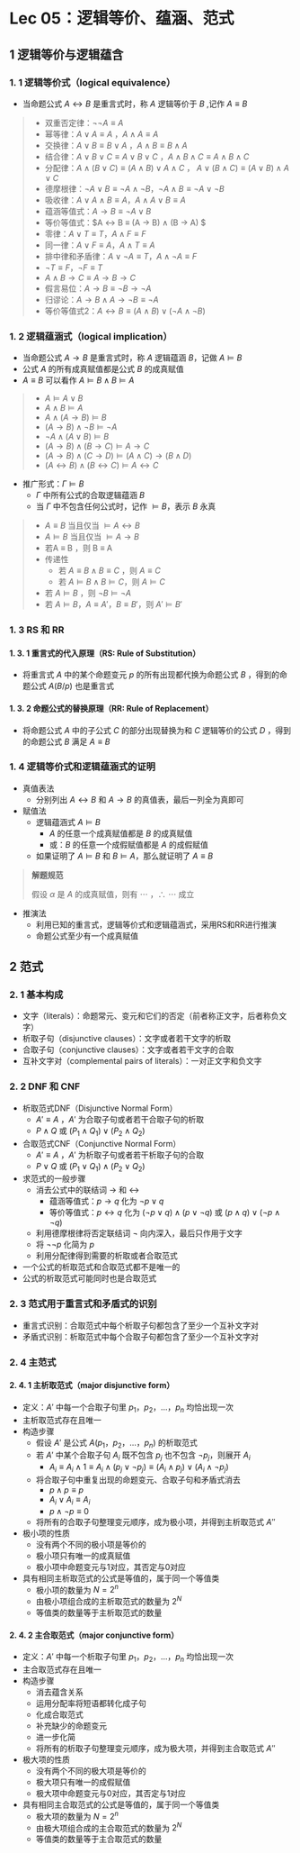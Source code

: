 # Lec 05：逻辑等价、蕴涵、范式
## 1 逻辑等价与逻辑蕴含
### 1. 1 逻辑等价式（logical equivalence）
* 当命题公式 $A ↔ B$ 是重言式时，称 $A$ 逻辑等价于 $B$ ,记作 $A ≡ B$
> * 双重否定律：$¬¬A ≡ A$
> * 幂等律：$A ∨ A ≡ A$ ，$A ∧ A ≡ A$ 
> * 交换律：$A ∨ B ≡ B ∨ A$ ，$A ∧ B ≡ B ∧ A$
> * 结合律：$A ∨ B ∨ C ≡ A ∨ B ∨ C$ ，$A ∧ B ∧ C ≡ A ∧ B ∧ C$
> * 分配律：$A ∧ (B ∨ C) ≡ (A ∧ B) ∨ A ∧ C$ ， $A ∨ (B ∧ C) ≡ (A ∨ B) ∧ A ∨ C$
> * 德摩根律：$¬ A ∨ B ≡ ¬A ∧ ¬B， ¬ A ∧ B ≡ ¬A ∨ ¬B$
> * 吸收律：$A ∨ A ∧ B ≡ A， A ∧ A ∨ B ≡ A$
> * 蕴涵等值式：$A → B ≡ ¬A ∨ B$
> * 等价等值式：$A ↔ B ≡ (A → B) ∧ (B → A) $
> * 零律：$A ∨ T ≡ T， A ∧ F ≡ F$
> * 同一律：$A ∨ F ≡ A， A ∧ T ≡ A$
> * 排中律和矛盾律：$A ∨ ¬A ≡ T， A ∧ ¬A ≡ F$
> * $¬T ≡ F，¬F ≡ T$
> * $A ∧ B → C ≡ A → B → C$
> * 假言易位：$A → B ≡ ¬B → ¬A$
> * 归谬论：$A → B ∧ A → ¬B ≡ ¬A$
> * 等价等值式2：$A ↔ B ≡ (A ∧ B) ∨ (¬A ∧ ¬B)$
    
### 1. 2 逻辑蕴涵式（logical implication）
* 当命题公式 $A → B$ 是重言式时，称 $A$ 逻辑蕴涵 $B$，记做 $A ⊨ B$
* 公式 $A$ 的所有成真赋值都是公式 $B$ 的成真赋值
* $A ≡ B$ 可以看作 $A ⊨ B∧B ⊨ A$
  
> * $A ⊨ A ∨ B$
> * $A ∧ B ⊨ A$
> * $A ∧ (A → B) ⊨ B$
> * $(A → B) ∧ ¬B ⊨ ¬A$
> * $¬A ∧ (A ∨ B) ⊨ B$
> * $(A → B) ∧ (B → C) ⊨ A → C$
> * $(A → B) ∧ (C → D) ⊨ (A ∧ C) → (B ∧ D)$
> * $(A ↔ B) ∧ (B ↔ C) ⊨ A ↔ C$

* 推广形式：$Γ ⊨ B$
  * $Γ$ 中所有公式的合取逻辑蕴涵 $B$
  * 当 $Γ$ 中不包含任何公式时，记作 $⊨ B$，表示 $B$ 永真

> * $A ≡ B$ 当且仅当 $⊨ A ↔ B$
> * $A ⊨ B$ 当且仅当 $⊨ A → B$
> * 若A ≡ B ，则 B ≡ A
> * 传递性
>   * 若 $A ≡ B ∧ B ≡ C$ ，则 $A ≡ C$
>   * 若 $A ⊨ B ∧ B ⊨ C$，则 $A ⊨ C$
> * 若 $A ⊨ B$ ，则 $¬B ⊨ ¬A$
> * 若 $A ⊨ B ，A ≡ A'， B ≡ B'$，则 $A' ⊨ B'$

### 1. 3 RS 和 RR
#### 1. 3. 1 重言式的代入原理（RS: Rule of Substitution）
* 将重言式 $A$ 中的某个命题变元 $p$ 的所有出现都代换为命题公式 $B$ ，得到的命题公式 $A(B/p)$ 也是重言式
#### 1. 3. 2 命题公式的替换原理（RR: Rule of Replacement）
* 将命题公式 $A$ 中的子公式 $C$ 的部分出现替换为和 $C$ 逻辑等价的公式 $D$ ，得到的命题公式 $B$ 满足 $A ≡ B$

### 1. 4 逻辑等价式和逻辑蕴涵式的证明
* 真值表法
  * 分别列出 $A ↔ B$ 和 $A → B$ 的真值表，最后一列全为真即可
* 赋值法
  * 逻辑蕴涵式 $A ⊨ B$
    * $A$ 的任意一个成真赋值都是 $B$ 的成真赋值
    * 或：$B$ 的任意一个成假赋值都是 $A$ 的成假赋值
  * 如果证明了 $A ⊨ B$ 和 $B ⊨ A$，那么就证明了 $A ≡ B$
> **解题规范**
> 
> 假设 $\alpha$ 是 $A$ 的成真赋值，则有 $\cdots$ ，$\therefore \,\, \cdots$ 成立
* 推演法
  * 利用已知的重言式，逻辑等价式和逻辑蕴涵式，采用RS和RR进行推演
  * 命题公式至少有一个成真赋值

## 2 范式
### 2. 1 基本构成
* 文字（literals）：命题常元、变元和它们的否定（前者称正文字，后者称负文字）
* 析取子句（disjunctive clauses）：文字或者若干文字的析取
* 合取子句（conjunctive clauses）：文字或者若干文字的合取
* 互补文字对（complemental pairs of literals）：一对正文字和负文字
### 2. 2 DNF 和 CNF
* 析取范式DNF（Disjunctive Normal Form）
  * $A' ≡ A$ ，$A'$ 为合取子句或者若干合取子句的析取
  * $P ∧ Q$ 或 $(P_1 ∧ Q_1)∨(P_2 ∧ Q_2)$
* 合取范式CNF（Conjunctive Normal Form）
  * $A' ≡ A$ ，$A'$ 为析取子句或者若干析取子句的合取
  * $P ∨ Q$ 或 $(P_1 ∨ Q_1)∧(P_2 ∨ Q_2)$
* 求范式的一般步骤
  * 消去公式中的联结词 $→$ 和 $↔$
    * 蕴涵等值式：$p → q$ 化为 $¬p ∨ q$
    * 等价等值式：$p ↔ q$ 化为 $(¬p ∨ q) ∧ (p ∨ ¬q)$ 或 $(p ∧ q) ∨ (¬p ∧ ¬q)$
  * 利用德摩根律将否定联结词 $¬$ 向内深入，最后只作用于文字
  * 将 $¬¬p$ 化简为 $p$
  * 利用分配律得到需要的析取或者合取范式
* 一个公式的析取范式和合取范式都不是唯一的
* 公式的析取范式可能同时也是合取范式
### 2. 3 范式用于重言式和矛盾式的识别
* 重言式识别：合取范式中每个析取子句都包含了至少一个互补文字对
* 矛盾式识别：析取范式中每个合取子句都包含了至少一个互补文字对

### 2. 4 主范式
#### 2. 4. 1 主析取范式（major disjunctive form）
  * 定义：$A'$ 中每一个合取子句里 $p_1，p_2，…，p_n$ 均恰出现一次
  * 主析取范式存在且唯一
  * 构造步骤
    * 假设 $A'$ 是公式 $A(p_1，p_2，…，p_n)$ 的析取范式
    * 若 $A'$ 中某个合取子句 $A_i$ 既不包含 $p_j$ 也不包含 $¬p_j$，则展开 $A_i$
      * $A_i ≡ A_i ∧ 1 ≡ A_i ∧ (p_j ∨ ¬p_j) ≡ (A_i ∧ p_j) ∨ (A_i ∧ ¬p_j)$
    * 将合取子句中重复出现的命题变元、合取子句和矛盾式消去
      * $p ∧ p ≡ p$
      * $A_i ∨ A_i ≡ A_i$      
      * $p ∧ ¬p ≡ 0$
    * 将所有的合取子句整理变元顺序，成为极小项，并得到主析取范式 $A''$
  * 极小项的性质
    * 没有两个不同的极小项是等价的
    * 极小项只有唯一的成真赋值
    * 极小项中命题变元与1对应，其否定与0对应
  * 具有相同主析取范式的公式是等值的，属于同一个等值类
      * 极小项的数量为 $N = 2^n$
      * 由极小项组合成的主析取范式的数量为 $2^N$
      * 等值类的数量等于主析取范式的数量

#### 2. 4. 2 主合取范式（major conjunctive form）
  * 定义：$A'$ 中每一个析取子句里 $p_1，p_2，…，p_n$ 均恰出现一次
  * 主合取范式存在且唯一
  * 构造步骤
    * 消去蕴含关系
    * 运用分配率将短语都转化成子句
    * 化成合取范式
    * 补充缺少的命题变元
    * 进一步化简
    * 将所有的析取子句整理变元顺序，成为极大项，并得到主合取范式 $A''$
  * 极大项的性质
    * 没有两个不同的极大项是等价的
    * 极大项只有唯一的成假赋值
    * 极大项中命题变元与0对应，其否定与1对应
  * 具有相同主合取范式的公式是等值的，属于同一个等值类
    * 极大项的数量为 $N = 2^n$
    * 由极大项组合成的主合取范式的数量为 $2^N$
    * 等值类的数量等于主合取范式的数量

